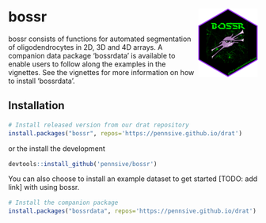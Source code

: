 
<!-- README.md is generated from README.Rmd. Please edit that file -->

# bossr <a href="https://pennsive.github.io/bossr/"><img src="man/figures/logo.png" align="right" height="139" /></a>

<!-- badges: start --
[![CRAN Status](https://www.r-pkg.org/badges/version/pkgdown)](https://cran.r-project.org/package=pkgdown){.pkgdown-release}
[![R-CMD-check](https://github.com/r-lib/pkgdown/workflows/R-CMD-check/badge.svg)](https://github.com/r-lib/pkgdown/actions){.pkgdown-devel}
[![Codecov test coverage](https://codecov.io/gh/r-lib/pkgdown/branch/main/graph/badge.svg)](https://app.codecov.io/gh/r-lib/pkgdown?branch=main)
 badges: end -->

bossr consists of functions for automated segmentation of
oligodendrocytes in 2D, 3D and 4D arrays. A companion data package
‘bossrdata’ is available to enable users to follow along the examples in
the vignettes. See the vignettes for more information on how to install
‘bossrdata’.

## Installation

``` r
# Install released version from our drat repository
install.packages("bossr", repos='https://pennsive.github.io/drat')
```

or the install the development

``` r
devtools::install_github('pennsive/bossr')
```

You can also choose to install an example dataset to get started \[TODO:
add link\] with using bossr.

``` r
# Install the companion package
install.packages("bossrdata", repos='https://pennsive.github.io/drat')
```
